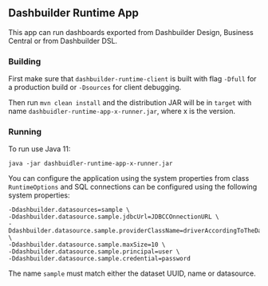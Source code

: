 Dashbuilder Runtime App
--

This app can run dashboards exported from Dashbuilder Design, Business Central or from Dashbuilder DSL.

### Building

First make sure that `dashbuilder-runtime-client` is built with flag `-Dfull` for a production build or `-Dsources` for client debugging.

Then run `mvn clean install` and the distribution JAR will be in `target` with name `dashbuidler-runtime-app-x-runner.jar`, where x is the version.

### Running

To run use Java 11:

```
java -jar dashbuidler-runtime-app-x-runner.jar
```

You can configure the application using the system properties from class `RuntimeOptions` and SQL connections can be configured using the following system properties:

```
-Ddashbuilder.datasources=sample \
-Ddashbuilder.datasource.sample.jdbcUrl=JDBCCOnnectionURL \
-Ddashbuilder.datasource.sample.providerClassName=driverAccordingToTheDatabase \
-Ddashbuilder.datasource.sample.maxSize=10 \
-Ddashbuilder.datasource.sample.principal=user \
-Ddashbuilder.datasource.sample.credential=password 
```
The name `sample` must match either the dataset UUID, name or datasource.

